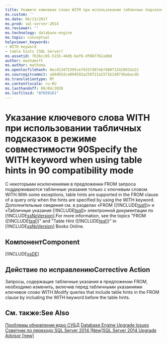 ```yaml
---
title: Укажите ключевое слово WITH при использовании табличных подсказок в режиме совместимости 90 | Документация Майкрософт
ms.custom: ''
ms.date: 06/13/2017
ms.prod: sql-server-2014
ms.reviewer: ''
ms.technology: database-engine
ms.topic: conceptual
helpviewer_keywords:
- WITH keyword
- table hints [SQL Server]
ms.assetid: 7636cc85-5155-44db-baf6-df807761adb8
author: mashamsft
ms.author: mathoma
ms.openlocfilehash: 0ecd13475395cef4257d97eb7480f32420932e22
ms.sourcegitcommit: ad4d92dce894592a259721a1571b1d8736abacdb
ms.translationtype: MT
ms.contentlocale: ru-RU
ms.lasthandoff: 08/04/2020
ms.locfileid: "87659161"
---
```

# <a name="specify-the-with-keyword-when-using-table-hints-in-90-compatibility-mode"></a><span data-ttu-id="c4c50-102">Указание ключевого слова WITH при использовании табличных подсказок в режиме совместимости 90</span><span class="sxs-lookup"><span data-stu-id="c4c50-102">Specify the WITH keyword when using table hints in 90 compatibility mode</span></span>
  <span data-ttu-id="c4c50-103">С некоторыми исключениями в предложении FROM запроса поддерживаются табличные указания только с ключевым словом WITH.</span><span class="sxs-lookup"><span data-stu-id="c4c50-103">With some exceptions, table hints are supported in the FROM clause of a query only when the hints are specified by using the WITH keyword.</span></span> <span data-ttu-id="c4c50-104">Дополнительные сведения см. в разделах «FROM ([!INCLUDE[tsql](../../includes/tsql-md.md)])» и «Табличные указания [!INCLUDE[tsql](../../includes/tsql-md.md)]» электронной документации по [!INCLUDE[ssNoVersion](../../includes/ssnoversion-md.md)].</span><span class="sxs-lookup"><span data-stu-id="c4c50-104">For more information, see the topics "FROM ([!INCLUDE[tsql](../../includes/tsql-md.md)])" and "Table Hint ([!INCLUDE[tsql](../../includes/tsql-md.md)])" in [!INCLUDE[ssNoVersion](../../includes/ssnoversion-md.md)] Books Online.</span></span>  
  
## <a name="component"></a><span data-ttu-id="c4c50-105">Компонент</span><span class="sxs-lookup"><span data-stu-id="c4c50-105">Component</span></span>  
 [!INCLUDE[ssDE](../../includes/ssde-md.md)]  
  
## <a name="corrective-action"></a><span data-ttu-id="c4c50-106">Действие по исправлению</span><span class="sxs-lookup"><span data-stu-id="c4c50-106">Corrective Action</span></span>  
 <span data-ttu-id="c4c50-107">Запросы, содержащие табличные указания в предложении FROM, необходимо изменить, включив перед табличными указаниями ключевое слово WITH.</span><span class="sxs-lookup"><span data-stu-id="c4c50-107">Modify queries that include table hints in the FROM clause by including the WITH keyword before the table hints.</span></span>  
  
## <a name="see-also"></a><span data-ttu-id="c4c50-108">См. также:</span><span class="sxs-lookup"><span data-stu-id="c4c50-108">See Also</span></span>  
 <span data-ttu-id="c4c50-109">[Проблемы обновления ядро СУБД](../../../2014/sql-server/install/database-engine-upgrade-issues.md) </span><span class="sxs-lookup"><span data-stu-id="c4c50-109">[Database Engine Upgrade Issues](../../../2014/sql-server/install/database-engine-upgrade-issues.md) </span></span>  
 [<span data-ttu-id="c4c50-110">Советник по переходу SQL Server 2014 &#91;New&#93;</span><span class="sxs-lookup"><span data-stu-id="c4c50-110">SQL Server 2014 Upgrade Advisor &#91;new&#93;</span></span>](sql-server-2014-upgrade-advisor.md)  
  
  
